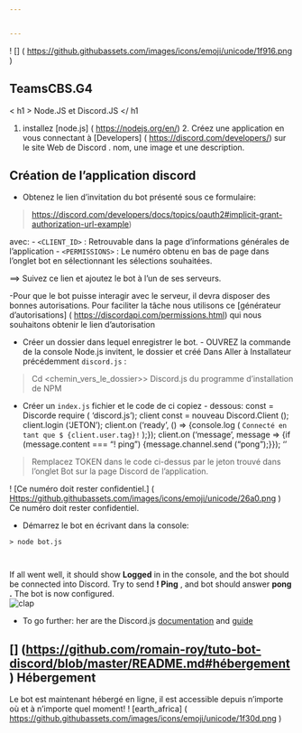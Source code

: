 ```yaml
---


---
```


<p>! [] ( <a href="https://github.githubassets.com/images/icons/emoji/unicode/1f916.png">https://github.githubassets.com/images/icons/emoji/unicode/1f916.png</a> )</p>
<h2 id="teamscbs.g4">TeamsCBS.G4</h2>
<p>&lt; h1 &gt; Node.JS et Discord.JS &lt;/ h1</p>
<ol>
<li>installez [node.js] ( <a href="https://nodejs.org/en/">https://nodejs.org/en/</a>) 2. Créez une application en vous connectant à [Developers] ( <a href="https://discord.com/developers/">https://discord.com/developers/</a>) sur le site Web de Discord . nom, une image et une description.</li>
</ol>
<h2 id="création-de-lapplication-discord">Création de l’application discord</h2>
<ul>
<li>Obtenez le lien d’invitation du bot présenté sous ce formulaire:</li>
</ul>
<blockquote>
<p><a href="https://discord.com/developers/docs/topics/oauth2#implicit-grant-authorization-url-example">https://discord.com/developers/docs/topics/oauth2#implicit-grant-authorization-url-example</a>)</p>
</blockquote>
<p>avec: - <code>&lt;CLIENT_ID&gt;</code> : Retrouvable dans la page d’informations générales de l’application - <code>&lt;PERMISSIONS&gt;</code> : Le numéro obtenu en bas de page dans l’onglet bot en sélectionnant les sélections souhaitées.</p>
<p>==&gt; Suivez ce lien et ajoutez le bot à l’un de ses serveurs.</p>
<p>-Pour que le bot puisse interagir avec le serveur, il devra disposer des bonnes autorisations. Pour faciliter la tâche nous utilisons ce [générateur d’autorisations] ( <a href="https://discordapi.com/permissions.html">https://discordapi.com/permissions.html</a>)                                                                                                 qui nous souhaitons obtenir le lien d’autorisation</p>
<ul>
<li>Créer un dossier dans lequel enregistrer le bot. - OUVREZ la commande de la console Node.js invitent, le dossier et créé Dans Aller à Installateur précédemment                                                                                                 <code>discord.js</code>                                                                                                                            :</li>
</ul>
<p><code></code> <code></code></p>
<blockquote>
<p>Cd &lt;chemin_vers_le_dossier&gt;&gt; Discord.js du programme d’installation de NPM <code></code> <code></code></p>
</blockquote>
<ul>
<li>Créer un                   <code>index.js</code> fichier et le code de ci copiez - dessous: <code></code> <code></code> const = Discorde require ( ‘discord.js’); client const = nouveau Discord.Client (); client.login (‘JETON’); client.on (‘ready’, () =&gt; {console.log ( <code>Connecté en tant que $ {client.user.tag}!</code> );}); client.on (‘message’, message =&gt; {if (message.content === “! ping”) {message.channel.send (“pong”);}}); ‘’</li>
</ul>
<blockquote>
<p>Remplacez TOKEN dans le code ci-dessus par le jeton trouvé dans l’onglet Bot sur la page Discord de l’application.</p>
</blockquote>
<p>! [Ce numéro doit rester confidentiel.] ( <a href="Https://github.githubassets.com/images/icons/emoji/unicode/26a0.png">Https://github.githubassets.com/images/icons/emoji/unicode/26a0.png</a> )  Ce numéro doit rester confidentiel.</p>
<ul>
<li>Démarrez le bot en écrivant dans la console:</li>
</ul>
<pre><code>&gt; node bot.js

</code></pre>
<p>If all went well, it should show  <strong>Logged</strong> in in the console, and the bot should be connected  into Discord.  Try to send <strong>! Ping</strong> , and bot should answer <strong>pong .</strong> The bot is now configured.<br>
<img src="https://github.githubassets.com/images/icons/emoji/unicode/1f44f.png" alt="clap"></p>
<ul>
<li>To go further: her are the Discord.js  <a href="https://discord.js.org/#/docs/main/stable/general/welcome">documentation</a>  and  <a href="https://discordjs.guide/">guide</a></li>
</ul>
<h2 id="httpsgithub.comromain-roytuto-bot-discordblobmasterreadme.mdhébergement-hébergement">[] (<a href="https://github.com/romain-roy/tuto-bot-discord/blob/master/README.md#h%C3%A9bergement">https://github.com/romain-roy/tuto-bot-discord/blob/master/README.md#hébergement</a>) Hébergement</h2>
<p>Le bot est maintenant hébergé en ligne, il est accessible depuis n’importe où et à n’importe quel moment! ! [earth_africa] ( <a href="https://github.githubassets.com/images/icons/emoji/unicode/1f30d.png">https://github.githubassets.com/images/icons/emoji/unicode/1f30d.png</a> )</p>

